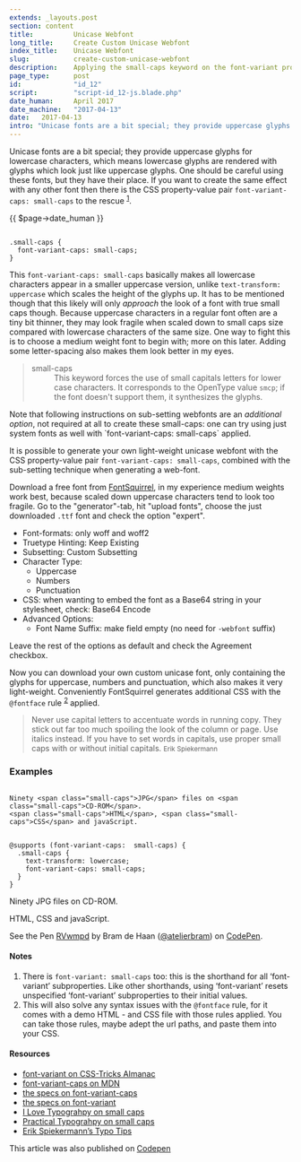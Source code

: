 ```yaml
---
extends: _layouts.post
section: content
title:          Unicase Webfont
long_title:     Create Custom Unicase Webfont
index_title:    Unicase Webfont
slug:           create-custom-unicase-webfont
description:    Applying the small-caps keyword on the font-variant property in CSS forces the use of small capitals letters for lower case characters
page_type:      post
id:             "id_12"
script:         "script-id_12-js.blade.php"
date_human:     April 2017
date_machine:   "2017-04-13"
date:   2017-04-13
intro: "Unicase fonts are a bit special; they provide uppercase glyphs for lowercase characters, which means lowercase glyphs are rendered with glyphs which look just like uppercase glyphs. One should be careful using these fonts, but they have their place. If you want to create the same effect with any other font then there is the <span class='small-caps'>CSS</span> property-value pair &hellip;"
---
```


Unicase fonts are a bit special; they provide uppercase glyphs for lowercase characters, which means lowercase glyphs are rendered with glyphs which look just like uppercase glyphs. One should be careful using these fonts, but they have their place. If you want to create the same effect with any other font then there is the <span class='small-caps'>CSS</span> property-value pair <code>font-variant-caps: small-caps</code> to the rescue <sup><a href='#note-1' class='sup-link' id='supLink1'>1</a></sup>.

<p class="publication-list__item__meta"><time datetime="{!! $page->date_machine !!}">{{ $page->date_human }}</time></p>

<pre><code class="language-css">
.small-caps {
  font-variant-caps: small-caps;
}
</code></pre>

This `font-variant-caps: small-caps` basically makes all lowercase characters appear in a smaller uppercase version, unlike `text-transform: uppercase` which scales the height of the glyphs up. It has to be mentioned though that this likely will only _approach_ the look of a font with true small caps though. Because uppercase characters in a regular font often are a tiny bit thinner, they may look fragile when scaled down to small caps size compared with lowercase characters of the same size. One way to fight this is to choose a medium weight font to begin with; more on this later. Adding some letter-spacing also makes them look better in my eyes.

<blockquote><dl class="quote"><dt>small-caps</dt><dd>This keyword forces the use of small capitals letters for lower case characters. It corresponds to the OpenType value <code>smcp</code>; if the font doesn't support them, it synthesizes the glyphs.</dd></dl></blockquote>

<p class="clear"><span class="note">Note that following instructions on sub-setting webfonts are an <i>additional option</i>, not required at all to create these small-caps: one can try using just system fonts as well with `font-variant-caps: small-caps` applied.</span></p>

It is possible to generate your own light-weight unicase webfont with the <span class="small-caps">CSS</span> property-value pair `font-variant-caps: small-caps`, combined with the sub-setting technique when generating a web-font.

Download a free font from [FontSquirrel](//fontsquirrel.com), in my experience medium weights work best, because scaled down uppercase characters tend to look too fragile. Go to the "generator"-tab, hit "upload fonts", choose the just downloaded `.ttf` font and check the option "expert".

- Font-formats: only woff and woff2
- Truetype Hinting: Keep Existing
- Subsetting: Custom Subsetting
- Character Type:
   - Uppercase
   - Numbers
   - Punctuation
- CSS: when wanting to embed the font as a Base64 string in your stylesheet, check: Base64 Encode
- Advanced Options:
  - Font Name Suffix: make field empty (no need for `-webfont` suffix)

Leave the rest of the options as default and check the Agreement checkbox.

Now you can download your own custom unicase font, only containing the glyphs for uppercase, numbers and punctuation, which also makes it very light-weight. Conveniently FontSquirrel generates additional <span class="small-caps">CSS</span> with the `@fontface` rule <sup><a href="#note-2" class="sup-link" id="supLink2">2</a></sup> applied.

> Never use capital letters to accentuate words in running copy. They stick out far too much spoiling the look of the column or page. Use italics instead. If you have to set words in capitals, use proper small caps with or without initial capitals. <small class="author">Erik Spiekermann</small>

### Examples

<pre><code class="language-html">
Ninety &lt;span class="small-caps"&gt;JPG&lt;/span&gt; files on &lt;span class="small-caps"&gt;CD-ROM&lt;/span&gt;.
&lt;span class="small-caps"&gt;HTML&lt;/span&gt;, &lt;span class="small-caps"&gt;CSS&lt;/span&gt; and javaScript.
</code></pre>

<pre><code class="language-css">
@supports (font-variant-caps:  small-caps) {
  .small-caps {
    text-transform: lowercase;
    font-variant-caps: small-caps;
  }
}
</code></pre>

Ninety <span class="small-caps">JPG</span> files on <span class="small-caps">CD-ROM</span>.

<span class="small-caps">HTML</span>, <span class="small-caps">CSS</span> and javaScript.

<p data-height="300" data-theme-id="71" data-slug-hash="RVwmpd" data-default-tab="css,result" data-user="atelierbram" data-embed-version="2" data-pen-title="RVwmpd" class="codepen">See the Pen <a href="http://codepen.io/atelierbram/pen/RVwmpd/">RVwmpd</a> by Bram de Haan (<a href="http://codepen.io/atelierbram">@atelierbram</a>) on <a href="http://codepen.io">CodePen</a>.</p>
<script async src="https://production-assets.codepen.io/assets/embed/ei.js"></script>

#### Notes
1. <span id="note-1">There is `font-variant: small-caps` too: this is the shorthand for all ‘font-variant’ subproperties. Like other shorthands, using ‘font-variant’ resets unspecified ‘font-variant’ subproperties to their initial values.</span>
1. <span id="note-2">This will also solve any syntax issues with the `@fontface` rule, for it comes with a demo <span class="small-caps">HTML</span> - and <span class="small-caps">CSS</span> file with those rules applied. You can take those rules, maybe adept the url paths, and paste them into your <span class="small-caps">CSS</span>.</span>

#### Resources
- [font-variant on CSS-Tricks Almanac](https://css-tricks.com/almanac/properties/f/font-variant/)
- [font-variant-caps on MDN](https://developer.mozilla.org/en-US/docs/Web/CSS/font-variant-caps)
- [the specs on font-variant-caps](https://drafts.csswg.org/css-fonts-3/#propdef-font-variant-caps)
- [the specs on font-variant](https://drafts.csswg.org/css-fonts-3/#propdef-font-variant)
- [I Love Typograhpy on small caps](http://ilovetypography.com/2008/02/20/small-caps/)
- [Practical Typograhpy on small caps](http://practicaltypography.com/small-caps.html)
- [Erik Spiekermann’s Typo Tips](http://fontfeed.com/archives/erik-spiekermanns-typo-tips/)

<p class="clear"><span class="note">This article was also published on <a href="http://codepen.io/atelierbram/post/create-custom-unicase-webfont">Codepen</a></span></p>
